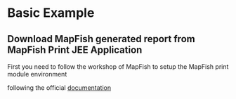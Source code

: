 # Basic Example
## Download MapFish generated report from MapFish Print JEE Application

First you need to follow the workshop of MapFish to setup the MapFish print module environment

following the official [documentation](http://mapfish.github.io/mapfish-print-doc/)